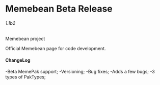 # Memebean Beta Release
###### 1.1b2

Memebean project

Official Memebean page for code development.

#### ChangeLog
-Beta MemePak support;
-Versioning;
-Bug fixes;
-Adds a few bugs;
-3 types of PakTypes;
